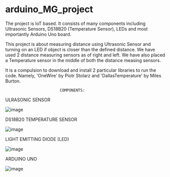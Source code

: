 # arduino_MG_project
The project is IoT based. It consists of many components including Ultrasonic Sensors, DS18B20 (Temperature Sensor), LEDs and most importantly Arduino Uno board.

This project is about measuring distance using Ultrasonic Sensor and turning on an LED if object is closer than the defined distance. We have used 2 distance measuring sensors as of right and left. We have also placed a Temperature sensor in the middle of both the distance measing sensors.

It is a compulsion to download and install 2 particular libraries to run the code. Namely, 'OneWire' by Piotr Stolarz and 'DallasTemperature' by Miles Burton.

							COMPONENTS:

ULRASONIC SENSOR

![image](https://github.com/RHS-HIRAL/arduino_MG_project/assets/94632542/bc12a317-aa8a-4189-9f3d-872d341bf35a)

DS18B20 TEMPERATURE SENSOR

![image](https://github.com/RHS-HIRAL/arduino_MG_project/assets/94632542/efd68d71-314b-4083-9101-19cd9ec55aa9)

LIGHT EMITTING DIODE (LED)

![image](https://github.com/RHS-HIRAL/arduino_MG_project/assets/94632542/0710b75d-206f-45bb-965b-b1f97afbbb54)

ARDUINO UNO

![image](https://github.com/RHS-HIRAL/arduino_MG_project/assets/94632542/25d96c9b-d5a8-4825-81bc-df3983d5ed12)
